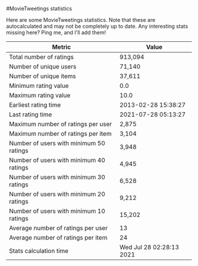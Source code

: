 #MovieTweetings statistics

Here are some MovieTweetings statistics. Note that these are autocalculated and may not be completely up to date. Any interesting stats missing here? Ping me, and I'll add them!

Metric | Value
--- | ---
Total number of ratings                 | 913,094
Number of unique users                  | 71,140
Number of unique items                  | 37,611
Minimum rating value                    | 0.0
Maximum rating value                    | 10.0
Earliest rating time                    | 2013-02-28 15:38:27
Last rating time                        | 2021-07-28 05:13:27
Maximum number of ratings per user      | 2,875
Maximum number of ratings per item      | 3,104
Number of users with minimum 50 ratings | 3,948
Number of users with minimum 40 ratings | 4,945
Number of users with minimum 30 ratings | 6,528
Number of users with minimum 20 ratings | 9,212
Number of users with minimum 10 ratings | 15,202
Average number of ratings per user      | 13
Average number of ratings per item      | 24
Stats calculation time                  | Wed Jul 28 02:28:13 2021

